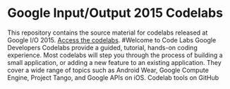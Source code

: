 # Google Input/Output 2015 Codelabs

This repository contains the source material for codelabs released at Google I/O 2015. [Access the codelabs](https://io2015codelabs.appspot.com/).
#Welcome to Code Labs
Google Developers Codelabs provide a guided, tutorial, hands-on coding experience. Most codelabs will step you through the process of building a small application, or adding a new feature to an existing application. They cover a wide range of topics such as Android Wear, Google Compute Engine, Project Tango, and Google APIs on iOS.
Codelab tools on GitHub
